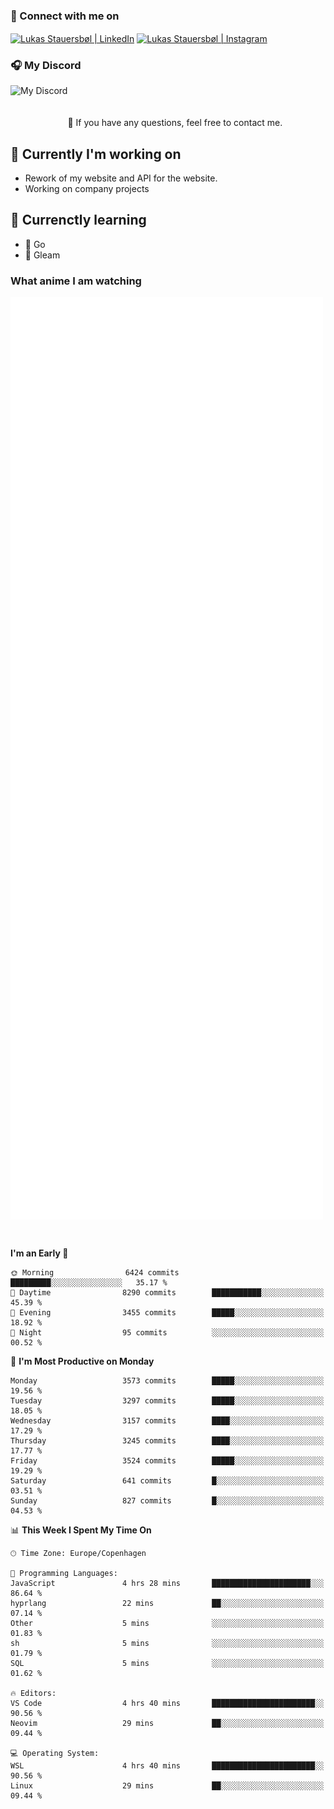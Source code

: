 ### 🔗 Connect with me on
<a href="https://www.instagram.com/lukas_stauersbol" target="_blank"><img align="center" src="https://raw.githubusercontent.com/stauersbol/stauersbol/main/images/instagram.svg" alt="Lukas Stauersbøl | LinkedIn" width="30px"/></a>
<a href="https://www.linkedin.com/in/lukas-stauersbol/" target="_blank"><img align="center" src="https://raw.githubusercontent.com/stauersbol/stauersbol/main/images/linkedin.svg" alt="Lukas Stauersbøl | Instagram" width="30px"/></a>

<p align="center">
 <h3>🎧 My Discord</h3>
 <img align="left" height="55px" src="https://discord.c99.nl/widget/theme-2/147806323323568128.png" alt="My Discord" />
</p>

<br/>
<br/>
<br/>
💬 If you have any questions, feel free to contact me.

## 🔭 Currently I'm working on
- Rework of my website and API for the website.
- Working on company projects
 
## 🌱 Currenctly learning
- 💙 Go
- 💜 Gleam

### What anime I am watching
<a href="https://anilist.co/user/slashiy/" align="center"><img align="center" width="500px" src="metrics.plugin.personal.anilist.svg" /></a>

<br/>

<!--START_SECTION:waka-->
**I'm an Early 🐤** 

```text
🌞 Morning                6424 commits        █████████░░░░░░░░░░░░░░░░   35.17 % 
🌆 Daytime                8290 commits        ███████████░░░░░░░░░░░░░░   45.39 % 
🌃 Evening                3455 commits        █████░░░░░░░░░░░░░░░░░░░░   18.92 % 
🌙 Night                  95 commits          ░░░░░░░░░░░░░░░░░░░░░░░░░   00.52 % 
```
📅 **I'm Most Productive on Monday** 

```text
Monday                   3573 commits        █████░░░░░░░░░░░░░░░░░░░░   19.56 % 
Tuesday                  3297 commits        █████░░░░░░░░░░░░░░░░░░░░   18.05 % 
Wednesday                3157 commits        ████░░░░░░░░░░░░░░░░░░░░░   17.29 % 
Thursday                 3245 commits        ████░░░░░░░░░░░░░░░░░░░░░   17.77 % 
Friday                   3524 commits        █████░░░░░░░░░░░░░░░░░░░░   19.29 % 
Saturday                 641 commits         █░░░░░░░░░░░░░░░░░░░░░░░░   03.51 % 
Sunday                   827 commits         █░░░░░░░░░░░░░░░░░░░░░░░░   04.53 % 
```


📊 **This Week I Spent My Time On** 

```text
🕑︎ Time Zone: Europe/Copenhagen

💬 Programming Languages: 
JavaScript               4 hrs 28 mins       ██████████████████████░░░   86.64 % 
hyprlang                 22 mins             ██░░░░░░░░░░░░░░░░░░░░░░░   07.14 % 
Other                    5 mins              ░░░░░░░░░░░░░░░░░░░░░░░░░   01.83 % 
sh                       5 mins              ░░░░░░░░░░░░░░░░░░░░░░░░░   01.79 % 
SQL                      5 mins              ░░░░░░░░░░░░░░░░░░░░░░░░░   01.62 % 

🔥 Editors: 
VS Code                  4 hrs 40 mins       ███████████████████████░░   90.56 % 
Neovim                   29 mins             ██░░░░░░░░░░░░░░░░░░░░░░░   09.44 % 

💻 Operating System: 
WSL                      4 hrs 40 mins       ███████████████████████░░   90.56 % 
Linux                    29 mins             ██░░░░░░░░░░░░░░░░░░░░░░░   09.44 % 
```


<!--END_SECTION:waka-->
